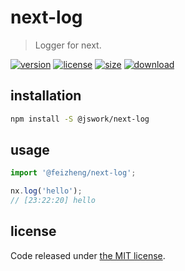 # next-log
> Logger for next.

[![version][version-image]][version-url]
[![license][license-image]][license-url]
[![size][size-image]][size-url]
[![download][download-image]][download-url]

## installation
```bash
npm install -S @jswork/next-log
```

## usage
```js
import '@feizheng/next-log';

nx.log('hello');
// [23:22:20] hello
```

## license
Code released under [the MIT license](https://github.com/afeiship/next-log/blob/master/LICENSE.txt).

[version-image]: https://img.shields.io/npm/v/@jswork/next-log
[version-url]: https://npmjs.org/package/@jswork/next-log

[license-image]: https://img.shields.io/npm/l/@jswork/next-log
[license-url]: https://github.com/afeiship/next-log/blob/master/LICENSE.txt

[size-image]: https://img.shields.io/bundlephobia/minzip/@jswork/next-log
[size-url]: https://github.com/afeiship/next-log/blob/master/dist/next-log.min.js

[download-image]: https://img.shields.io/npm/dm/@jswork/next-log
[download-url]: https://www.npmjs.com/package/@jswork/next-log
